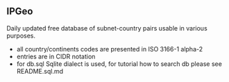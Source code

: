 IPGeo
-----

Daily updated free database of subnet-country pairs usable in various purposes.

- all country/continents codes are presented in ISO 3166-1 alpha-2
- entries are in CIDR notation
- for db.sql Sqlite dialect is used, for tutorial how to search db please see README.sql.md